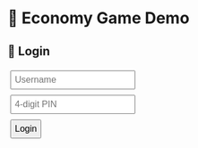 <!-- index.md -->

# 🏦 Economy Game Demo

<style>
  input, button {
    margin: 5px;
    padding: 6px;
    font-size: 16px;
  }
</style>

<div id="loginBox">
  <h2>🔐 Login</h2>
  <input type="text" id="username" placeholder="Username"><br>
  <input type="password" id="pin" placeholder="4-digit PIN" maxlength="4"><br>
  <button onclick="login()">Login</button>
</div>

<div id="gameBox" style="display:none;">
  <h2>💰 Balance: $<span id="balance">...</span></h2>
  <input type="text" id="recipient" placeholder="Recipient username"><br>
  <input type="number" id="amount" placeholder="Amount"><br>
  <button id="send">Send</button>
</div>

<!-- Firebase + app.js -->
<script type="module" src="app.js"></script>
